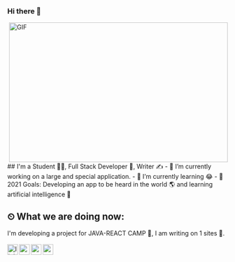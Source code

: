 ### Hi there 👋
<img align="right" alt="GIF" src="https://github.com/abhisheknaiidu/abhisheknaiidu/blob/master/code.gif?raw=true" width="500" height="320" />
<br />
## I'm a Student 👨‍🎓, Full Stack Developer 🚀, Writer ✍ 
- 🔭 I’m currently working on a large and special application.
- 🌱 I’m currently learning 😂
- 🥅 2021 Goals: Developing an app to be heard in the world 🌎 and learning artificial intelligence 🤖

## ⏲ What we are doing now:
I'm developing a project for JAVA-REACT CAMP 🚀, I am writing on 1 sites 📃. 
<br /> <br /> 
[<img align="left" alt="linkedin | LinkedIn" width="24px" src="https://raw.githubusercontent.com/peterthehan/peterthehan/master/assets/linkedin.svg" />][linkedin]
[<img align="left" alt="gencprogramcı | gencprogramcı" width="24px" src="https://github.com/simple-icons/simple-icons/blob/develop/icons/gitbook.svg" />][gencprogramcı]
[<img align="left" height="24" width="24" src="https://cdn.jsdelivr.net/npm/simple-icons@v4/icons/instagram.svg" />][instagram]
[<img align="left" height="24" width="24" src="https://cdn.jsdelivr.net/npm/simple-icons@v4/icons/gmail.svg" />][gmail]
<br />

[instagram]: https://www.instagram.com/kodhnk/?hl=tr
[gencprogramcı]: https://www.gencprogramci.org/author/kodhnk/
[linkedin]: https://www.linkedin.com/in/haticenurkaya/
[gmail]: mailto:haticenur.4455@gmail.com
<br />
